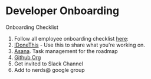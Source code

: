 # Developer Onboarding

Onboarding Checklist

1. Follow all employee onboarding checklist [here](https://goodmoney.gitbook.io/playbook/~/edit/primary/recruiting/onboarding): 
2. [IDoneThis](https://beta.idonethis.com/t/5c62417434b0)​ - Use this to share what you're working on.​
3. [Asana](https://app.asana.com). Task management for the roadmap
4. ​[Github Org](https://github.com/GoodMoney) 
5. Get invited to Slack Channel 
6. Add to nerds@ google group



